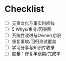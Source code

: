 # Checklist

- [ ] 无责文化与事实时间线
- [ ] 5 Whys/鱼骨/因果图
- [ ] 系统性改进与Owner/期限
- [ ] 重复事故/回归测试覆盖
- [ ] 学习分享与知识库收录
- [ ] 度量：修复半衰期/完成率
